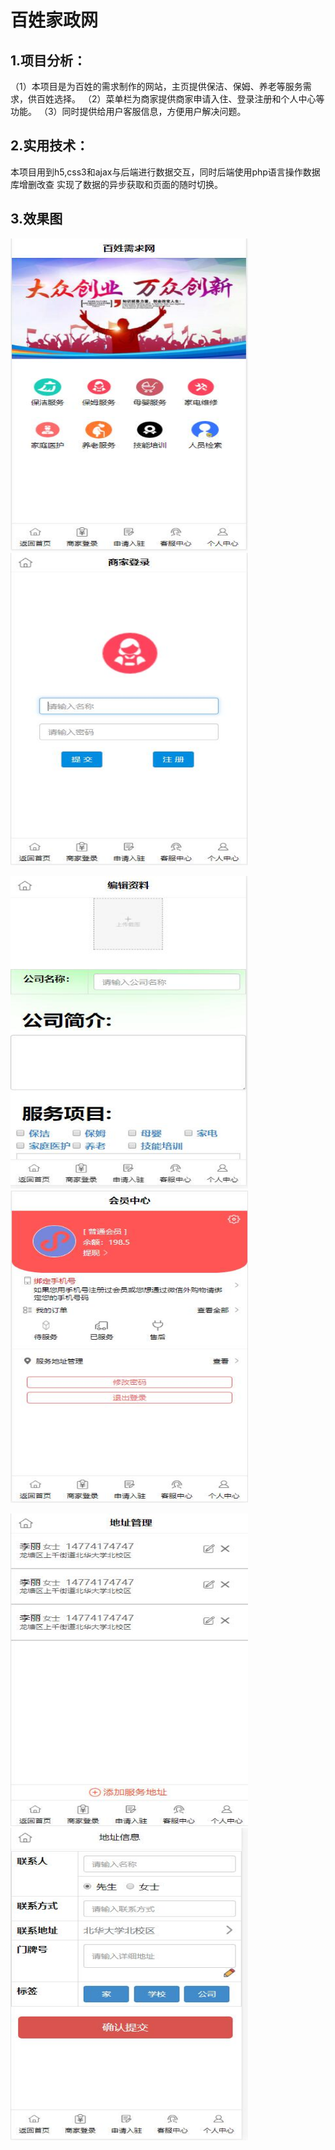 百姓家政网
========

1.项目分析：
--------
（1）本项目是为百姓的需求制作的网站，主页提供保洁、保姆、养老等服务需求，供百姓选择。
（2）菜单栏为商家提供商家申请入住、登录注册和个人中心等功能。
（3）同时提供给用户客服信息，方便用户解决问题。

2.实用技术：
--------
本项目用到h5,css3和ajax与后端进行数据交互，同时后端使用php语言操作数据库增删改查
实现了数据的异步获取和页面的随时切换。

3.效果图
--------
<img src="images/1.jpg" width="380" height="500">           <img src="images/2.jpg" width="380" height="500">

<img src="images/3.jpg" width="380" height="500">           <img src="images/4.jpg" width="380" height="500">

<img src="images/5.jpg" width="380" height="500">           <img src="images/6.jpg" width="380" height="500">
